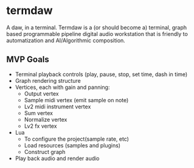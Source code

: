 # termdaw
A daw, in a terminal.
Termdaw is a (or should become a) terminal, graph based programmable pipeline digital audio workstation that is friendly to automatization and AI/Algorithmic composition.

## MVP Goals
- Terminal playback controls (play, pause, stop, set time, dash in time)
- Graph rendering structure
- Vertices, each with gain and panning:
  * Output vertex
  * Sample midi vertex (emit sample on note)
  * Lv2 midi instrument vertex
  * Sum vertex
  * Normalize vertex
  * Lv2 fx vertex
- Lua
  * To configure the project(sample rate, etc)
  * Load resources (samples and plugins)
  * Construct graph
- Play back audio and render audio
